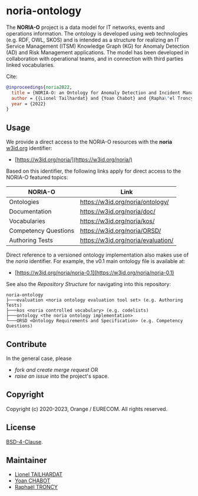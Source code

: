 # noria-ontology

The **NORIA-O** project is a data model for IT networks, events and operations information.
The ontology is developed using web technologies (e.g. RDF, OWL, SKOS) and is intended as a structure for realizing an IT Service Management (ITSM) Knowledge Graph (KG) for Anomaly Detection (AD) and Risk Management applications.
The model has been developed in collaboration with operational teams, and in connection with third parties linked vocabularies.

Cite:
```bibtex
@inproceedings{noria2022,
  title = {NORIA-O: an Ontology for Anomaly Detection and Incident Management in the Context of ICT Systems},
  author = {{Lionel Tailhardat} and {Yoan Chabot} and {Rapha\"el Troncy}},
  year = {2022}
}
```

## Usage

We provide a direct access to the NORIA-O resources with the **noria** [w3id.org](https://w3id.org/) identifier:
* [https://w3id.org/noria/](https://w3id.org/noria/)

Based on this identifier, the following links apply for direct access to the NORIA-O featured topics:

| NORIA-O | Link |
| --- | --- |
| Ontologies | https://w3id.org/noria/ontology/ |
| Documentation | https://w3id.org/noria/doc/ |
| Vocabularies | https://w3id.org/noria/kos/ |
| Competency Questions | https://w3id.org/noria/ORSD/ |
| Authoring Tests | https://w3id.org/noria/evaluation/ |

Direct reference to a versioned ontology implementation also makes use of the *noria* identifier.
For example, the v0.1 main ontology file is available at:
* [https://w3id.org/noria/noria-0.1](https://w3id.org/noria/noria-0.1)


See also the *Repository Structure* for navigating into this repository:
```
noria-ontology
├───evaluation <noria ontology evaluation tool set> (e.g. Authoring Tests)
├───kos <noria controlled vocabulary> (e.g. codelists)
├───ontology <the noria ontology implementation>
└───ORSD <Ontology Requirements and Specification> (e.g. Competency Questions)
```

## Contribute

In the general case, please
* *fork and create merge request* OR
* *raise an issue* into the project's space.

## Copyright

Copyright (c) 2020-2023, Orange / EURECOM. All rights reserved.

## License

[BSD-4-Clause](LICENSE.txt).

## Maintainer

* [Lionel TAILHARDAT](mailto:lionel.tailhardat@orange.com)
* [Yoan CHABOT](mailto:yoan.chabot@orange.com)
* [Raphaël TRONCY](mailto:raphael.troncy@eurecom.fr)